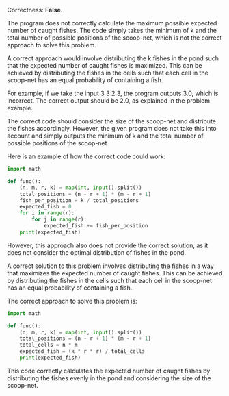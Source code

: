 Correctness: **False**.

The program does not correctly calculate the maximum possible expected number of caught fishes. The code simply takes the minimum of k and the total number of possible positions of the scoop-net, which is not the correct approach to solve this problem.

A correct approach would involve distributing the k fishes in the pond such that the expected number of caught fishes is maximized. This can be achieved by distributing the fishes in the cells such that each cell in the scoop-net has an equal probability of containing a fish.

For example, if we take the input 3 3 2 3, the program outputs 3.0, which is incorrect. The correct output should be 2.0, as explained in the problem example.

The correct code should consider the size of the scoop-net and distribute the fishes accordingly. However, the given program does not take this into account and simply outputs the minimum of k and the total number of possible positions of the scoop-net.

Here is an example of how the correct code could work:
```python
import math

def func():
    (n, m, r, k) = map(int, input().split())
    total_positions = (n - r + 1) * (m - r + 1)
    fish_per_position = k / total_positions
    expected_fish = 0
    for i in range(r):
        for j in range(r):
            expected_fish += fish_per_position
    print(expected_fish)

```
However, this approach also does not provide the correct solution, as it does not consider the optimal distribution of fishes in the pond.

A correct solution to this problem involves distributing the fishes in a way that maximizes the expected number of caught fishes. This can be achieved by distributing the fishes in the cells such that each cell in the scoop-net has an equal probability of containing a fish.

The correct approach to solve this problem is:
```python
import math

def func():
    (n, m, r, k) = map(int, input().split())
    total_positions = (n - r + 1) * (m - r + 1)
    total_cells = n * m
    expected_fish = (k * r * r) / total_cells
    print(expected_fish)

```
This code correctly calculates the expected number of caught fishes by distributing the fishes evenly in the pond and considering the size of the scoop-net.